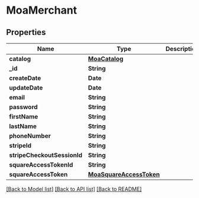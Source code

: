 # MoaMerchant

## Properties
Name | Type | Description | Notes
------------ | ------------- | ------------- | -------------
**catalog** | [**MoaCatalog**](MoaCatalog.md) |  | [optional] 
**_id** | **String** |  | [optional] 
**createDate** | **Date** |  | [optional] 
**updateDate** | **Date** |  | [optional] 
**email** | **String** |  | [optional] 
**password** | **String** |  | 
**firstName** | **String** |  | [optional] 
**lastName** | **String** |  | [optional] 
**phoneNumber** | **String** |  | [optional] 
**stripeId** | **String** |  | [optional] 
**stripeCheckoutSessionId** | **String** |  | [optional] 
**squareAccessTokenId** | **String** |  | [optional] 
**squareAccessToken** | [**MoaSquareAccessToken**](MoaSquareAccessToken.md) |  | [optional] 

[[Back to Model list]](../README.md#documentation-for-models) [[Back to API list]](../README.md#documentation-for-api-endpoints) [[Back to README]](../README.md)


